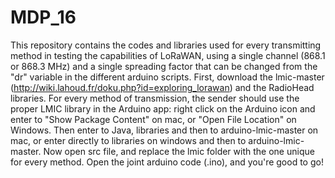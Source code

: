 # MDP_16
This repository contains the codes and libraries used for every transmitting method in testing the capabilities of LoRaWAN, using a single channel (868.1 or 868.3 MHz) and a single spreading factor that can be changed from the "dr" variable in the different arduino scripts.
First, download the lmic-master (http://wiki.lahoud.fr/doku.php?id=exploring_lorawan) and the RadioHead libraries.
For every method of transmission, the sender should use the proper LMIC library in the Arduino app: right click on the Arduino icon and enter to "Show Package Content" on mac, or "Open File Location" on Windows.
Then enter to Java, libraries and then to arduino-lmic-master on mac, or enter directly to libraries on windows and then to arduino-lmic-master.
Now open src file, and replace the lmic folder with the one unique for every method.
Open the joint arduino code (.ino), and you're good to go!
